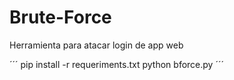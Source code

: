 # Brute-Force
Herramienta para atacar login de app web

´´´
pip install -r requeriments.txt
python bforce.py
´´´
